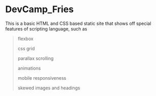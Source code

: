# DevCamp_Fries

This is a basic HTML and CSS based static site that shows off special features of scripting language, such as 
> flexbox
>
> css grid 
>
> parallax scrolling 
>
> animations 
>
> mobile responsiveness 
>
> skewed images and headings

